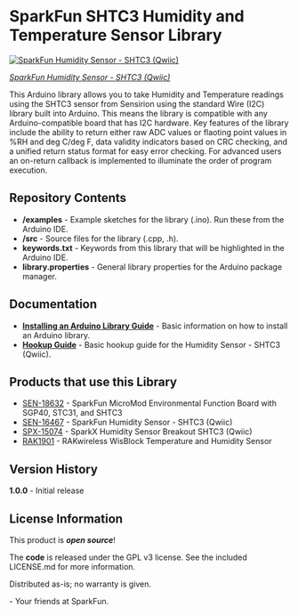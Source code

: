 SparkFun SHTC3 Humidity and Temperature Sensor Library 
========================================

[![SparkFun Humidity Sensor - SHTC3 (Qwiic)](https://cdn.sparkfun.com/assets/parts/1/5/3/3/0/16467-SparkFun_Humidity_Sensor_Breakout_-_SHTC3__Qwiic_-01.jpg)](https://www.sparkfun.com/products/16467)

[*SparkFun Humidity Sensor - SHTC3 (Qwiic)*](https://www.sparkfun.com/products/16467)


This Arduino library allows you to take Humidity and Temperature readings using the SHTC3 sensor from Sensirion using the standard Wire (I2C) library built into Arduino. This means the library is compatible with any Arduino-compatible board that has I2C hardware. Key features of the library include the ability to return either raw ADC values or flaoting point values in %RH and deg C/deg F, data validity indicators based on CRC checking, and a unified return status format for easy error checking. For advanced users an on-return callback is implemented to illuminate the order of program execution. 

Repository Contents
-------------------

* **/examples** - Example sketches for the library (.ino). Run these from the Arduino IDE.
* **/src** - Source files for the library (.cpp, .h).
* **keywords.txt** - Keywords from this library that will be highlighted in the Arduino IDE.
* **library.properties** - General library properties for the Arduino package manager.

Documentation
--------------

* **[Installing an Arduino Library Guide](https://learn.sparkfun.com/tutorials/installing-an-arduino-library)** - Basic information on how to install an Arduino library.
* **[Hookup Guide](https://learn.sparkfun.com/tutorials/sparkfun-humidity-sensor-breakout---shtc3-qwiic-hookup-guide)** - Basic hookup guide for the Humidity Sensor - SHTC3 (Qwiic).

Products that use this Library 
---------------------------------

* [SEN-18632](https://www.sparkfun.com/products/18632) - SparkFun MicroMod Environmental Function Board with SGP40, STC31, and SHTC3
* [SEN-16467](https://www.sparkfun.com/products/16467) - SparkFun Humidity Sensor - SHTC3 (Qwiic)
* [SPX-15074](https://www.sparkfun.com/products/15074) - SparkX Humidity Sensor Breakout SHTC3 (Qwiic)
* [RAK1901](https://docs.rakwireless.com/Product-Categories/WisBlock/RAK1901/Overview/) - RAKwireless WisBlock Temperature and Humidity Sensor


Version History
---------------
**1.0.0** - Initial release

License Information
-------------------

This product is _**open source**_!

The **code** is released under the GPL v3 license. See the included LICENSE.md for more information.

Distributed as-is; no warranty is given.

\- Your friends at SparkFun.
